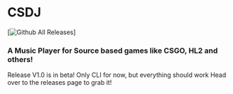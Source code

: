 # CSDJ
[![Github All Releases](https://img.shields.io/github/issues/sarthak247/CSDJ)]
### A Music Player for Source based games like CSGO, HL2 and others!

Release V1.0 is in beta! Only CLI for now, but everything should work
Head over to the releases page to grab it!
